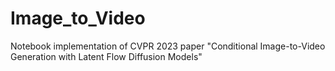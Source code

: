 # Image_to_Video
Notebook implementation of CVPR 2023 paper "Conditional Image-to-Video Generation with Latent Flow Diffusion Models"
